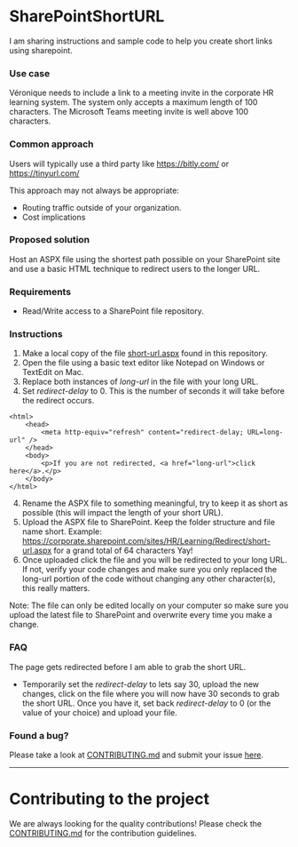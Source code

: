 # SharePointShortURL

I am sharing instructions and sample code to help you create short links using sharepoint.

### Use case
Véronique needs to include a link to a meeting invite in the corporate HR learning system. The system only accepts a maximum length of 100 characters. The Microsoft Teams meeting invite is well above 100 characters.

### Common approach 
Users will typically use a third party like https://bitly.com/ or https://tinyurl.com/

This approach may not always be appropriate:
* Routing traffic outside of your organization.
* Cost implications

### Proposed solution
Host an ASPX file using the shortest path possible on your SharePoint site and use a basic HTML technique to redirect users to the longer URL.  

### Requirements
* Read/Write access to a SharePoint file repository.

### Instructions
1. Make a local copy of the file [short-url.aspx](https://github.com/EricTheoBrunet/SharePointShortURL/blob/main/short-url.aspx) found in this repository.
1. Open the file using a basic text editor like Notepad on Windows or TextEdit on Mac.
1. Replace both instances of *long-url* in the file with your long URL.
1. Set *redirect-delay* to 0. This is the number of seconds it will take before the redirect occurs. 
```
<html>
	<head>
		<meta http-equiv="refresh" content="redirect-delay; URL=long-url" />
	</head>
	<body>
		<p>If you are not redirected, <a href="long-url">click here</a>.</p>
	</body>
</html>
```
4. Rename the ASPX file to something meaningful, try to keep it as short as possible (this will impact the length of your short URL).
1. Upload the ASPX file to SharePoint. Keep the folder structure and file name short. Example: https://corporate.sharepoint.com/sites/HR/Learning/Redirect/short-url.aspx for a grand total of 64 characters Yay!
1. Once uploaded click the file and you will be redirected to your long URL. If not, verify your code changes and make sure you only replaced the long-url portion of the code without changing any other character(s), this really matters.

Note: The file can only be edited locally on your computer so make sure you upload the latest file to SharePoint and overwrite every time you make a change.

### FAQ
The page gets redirected before I am able to grab the short URL.
* Temporarily set the *redirect-delay* to lets say 30, upload the new changes, click on the file where you will now have 30 seconds to grab the short URL. Once you have it, set back *redirect-delay* to 0 (or the value of your choice) and upload your file.  

### Found a bug?
Please take a look at [CONTRIBUTING.md](CONTRIBUTING.md#you-think-youve-found-a-bug) and submit your issue [here](https://github.com/EricTheoBrunet/SharePointShortURL/issues).


----


# Contributing to the project

We are always looking for the quality contributions! Please check the [CONTRIBUTING.md](CONTRIBUTING.md) for the contribution guidelines.

